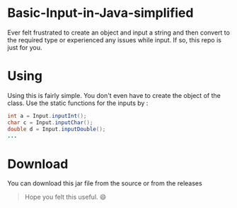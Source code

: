 # Basic-Input-in-Java-simplified
Ever felt frustrated to create an object and input a string and then convert to the required type or experienced any issues while input. If so, this repo is just for you.

# Using
Using this is fairly simple. You don't even have to create the object of the class. Use the static functions for the inputs by :
```java
int a = Input.inputInt();
char c = Input.inputChar();
double d = Input.inputDouble();
...
```

# Download
You can download this jar file from the source or from the releases

> Hope you felt this useful. :smile:
